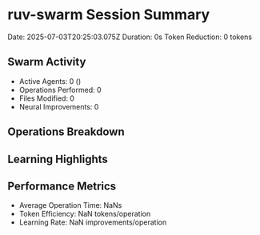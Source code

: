 # ruv-swarm Session Summary
Date: 2025-07-03T20:25:03.075Z
Duration: 0s
Token Reduction: 0 tokens

## Swarm Activity
- Active Agents: 0 ()
- Operations Performed: 0
- Files Modified: 0
- Neural Improvements: 0

## Operations Breakdown


## Learning Highlights


## Performance Metrics
- Average Operation Time: NaNs
- Token Efficiency: NaN tokens/operation
- Learning Rate: NaN improvements/operation
